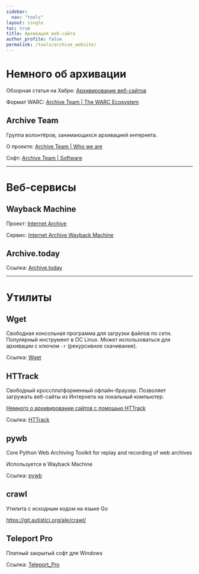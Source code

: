 ```yaml
---
sidebar:
  nav: "tools"
layout: single
toc: true
title: Архивация веб-сайта
author_profile: false
permalink: /tools/archive_website/
---
```


# Немного об архивации

Обзорная статья на Хабре: [Архивирование веб-сайтов](https://habr.com/ru/post/431222/)

Формат WARC: [Archive Team \| The WARC Ecosystem](https://archiveteam.org/index.php?title=The_WARC_Ecosystem) 

## Archive Team

Группа волонтёров, занимающихся архивацией интернета.

О проекте: [Archive Team \| Who we are](https://www.archiveteam.org/index.php?title=Who_We_Are)

Софт: [Archive Team \| Software](https://www.archiveteam.org/index.php?title=Software)

---

# Веб-сервисы

## Wayback Machine

Проект: [Internet Archive](https://archive.org/)

Сервис: [Internet Archive Wayback Machine](http://web.archive.org/)

## Archive.today


Ссылка: [Archive.today](http://archive.is/)

---

# Утилиты


## Wget

Свободная консольная программа для загрузки файлов по сети. Популярный инструмент в ОС Linux.
Может использоваться для архивации с ключом `-r` (рекурсивное скачивание).

Ссылка: [Wget](https://ru.wikipedia.org/wiki/Wget)

## HTTrack

Свободный кроссплатформенный офлайн-браузер. Позволяет загружать веб-сайты из Интернета на локальный компьютер.

[Немного о архивировании сайтов с помощью HTTrack](https://netwhood.online/2018/10/10/site-mirroring/)

Ссылка: [HTTrack](https://www.httrack.com/)

## pywb

Core Python Web Archiving Toolkit for replay and recording of web archives

Используется в Wayback Machine

Ссылка: [pywb](https://github.com/webrecorder/pywb)

## crawl

Утилита с исходным кодом на языке Go

<https://git.autistici.org/ale/crawl/>

## Teleport Pro

Платный закрытый софт для Windows

Ссылка: [Teleport_Pro](https://ru.wikipedia.org/wiki/Teleport_Pro)
